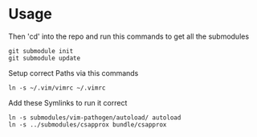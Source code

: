 # Usage

Then 'cd' into the repo and run this commands to get all the submodules

    git submodule init
    git submodule update

Setup correct Paths via this commands

    ln -s ~/.vim/vimrc ~/.vimrc

Add these Symlinks to run it correct

    ln -s submodules/vim-pathogen/autoload/ autoload
    ln -s ../submodules/csapprox bundle/csapprox